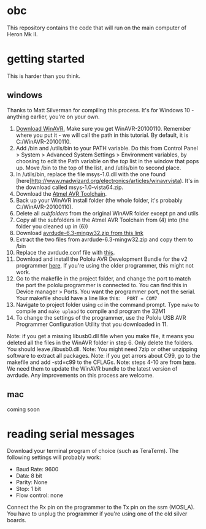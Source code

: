 # obc
This repository contains the code that will run on the main computer of Heron Mk II.

# getting started 
This is harder than you think. 

## windows
Thanks to Matt Silverman for compiling this process. It's for Windows 10 - anything earlier, you're on your own.

1. [Download WinAVR.](https://sourceforge.net/projects/winavr/) Make sure you get WinAVR-20100110. Remember where you put it - we will call the path <install> in this tutorial. By default, it is C:/WinAVR-20100110.
2. Add <install>/bin and <install>/utils/bin to your PATH variable. Do this from Control Panel > System > Advanced System Settings > Environment variables, by choosing to edit the Path variable on the *top* list in the window that pops up. Move <install>/bin to the top of the list, and <install>/utils/bin to second place.
3. In <install>/utils/bin, replace the file msys-1.0.dll with the one found [here]http://www.madwizard.org/electronics/articles/winavrvista). It's in the download called msys-1.0-vista64.zip.
4. Download the [Atmel AVR Toolchain](http://www.atmel.com/tools/atmelavrtoolchainforwindows.aspx).
5. Back up your WinAVR install folder (the whole folder, it's probably C:/WinAVR-20100110).
6. Delete all *subfolders* from the original WinAVR folder except pn and utils
7. Copy all the subfolders in the Atmel AVR Toolchain from (4) into <install> (the folder you cleaned up in (6))
8. Download [avrdude-6.3-mingw32.zip from this link](http://download.savannah.gnu.org/releases/avrdude/)
9. Extract the two files from avrdude-6.3-mingw32.zip and copy them to <install>/bin
10. Replace the avrdude.conf file with [this](https://pastebin.com/BvcVC8G9).
11. Download and install the Pololu AVR Development Bundle for the v2 programmer [here](https://www.pololu.com/product/3170/resources). If you're using the older programmer, this might not work.
12. Go to the makefile in the project folder, and change the port to match the port the pololu programmer is connected to. You can find this in Device manager > Ports. You want the programmer port, not the serial. Your makefile should have a line like this: ``` 
PORT = COM7```
13. Navigate to project folder using ```cd``` in the command prompt. Type ```make``` to compile and ```make upload``` to compile and program the 32M1
14. To change the settings of the programmer, use the Pololu USB AVR Programmer Configuration Utility that you downloaded in 11. 
  

Note: if you get a missing libusb0.dll file when you make file, it means you deleted all the files in the WinAVR folder in step 6. Only delete the folders. You should leave <install>/libusb0.dll.
Note: You might need 7zip or other unzipping software to extract all packages.
Note: if you get arrors about C99, go to the makefile and add -std=c99 to the CFLAGs. 
Note: steps 4-10 are from [here](https://www.insidegadgets.com/2014/05/27/update-winavr-to-the-latest-avr-gcc-avrdude/). We need them to update the WinAVR bundle to the latest version of avrdude. Any improvements on this process are welcome.

## mac
coming soon

# reading serial messages
Download your terminal program of choice (such as TeraTerm). The following settings will probably work:
- Baud Rate: 9600
- Data: 8 bit
- Parity: None
- Stop: 1 bit
- Flow control: none

Connect the Rx pin on the programmer to the Tx pin on the ssm (MOSI_A). You have to unplug the programmer if you're using one of the old silver boards.
